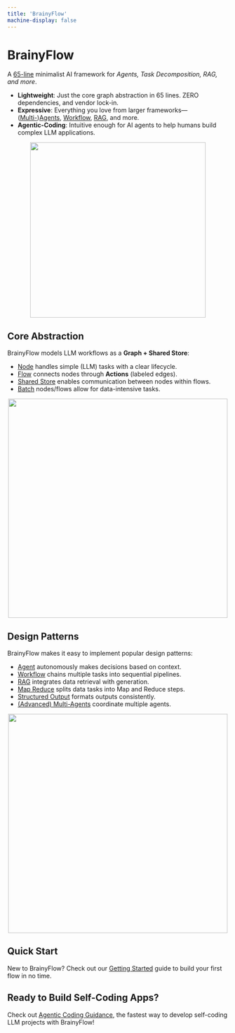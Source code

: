 ```yaml
---
title: 'BrainyFlow'
machine-display: false
---
```


# BrainyFlow

A [65-line](https://github.com/zvictor/BrainyFlow/blob/main/python/brainyflow.py) minimalist AI framework for _Agents, Task Decomposition, RAG, and more_.

- **Lightweight**: Just the core graph abstraction in 65 lines. ZERO dependencies, and vendor lock-in.
- **Expressive**: Everything you love from larger frameworks—([Multi-](./design_pattern/multi_agent.md))[Agents](./design_pattern/agent.md), [Workflow](./design_pattern/workflow.md), [RAG](./design_pattern/rag.md), and more.
- **Agentic-Coding**: Intuitive enough for AI agents to help humans build complex LLM applications.

<div align="center">
  <img src="https://github.com/zvictor/brainyflow/raw/main/.github/media/meme.jpg?raw=true" width="400"/>
</div>

## Core Abstraction

BrainyFlow models LLM workflows as a **Graph + Shared Store**:

- [Node](./core_abstraction/node.md) handles simple (LLM) tasks with a clear lifecycle.
- [Flow](./core_abstraction/flow.md) connects nodes through **Actions** (labeled edges).
- [Shared Store](./core_abstraction/communication.md) enables communication between nodes within flows.
- [Batch](./core_abstraction/batch.md) nodes/flows allow for data-intensive tasks.

<div align="center">
  <img src="https://github.com/zvictor/brainyflow/raw/main/.github/media/abstraction.jpg" width="500"/>
</div>

## Design Patterns

BrainyFlow makes it easy to implement popular design patterns:

- [Agent](./design_pattern/agent.md) autonomously makes decisions based on context.
- [Workflow](./design_pattern/workflow.md) chains multiple tasks into sequential pipelines.
- [RAG](./design_pattern/rag.md) integrates data retrieval with generation.
- [Map Reduce](./design_pattern/mapreduce.md) splits data tasks into Map and Reduce steps.
- [Structured Output](./design_pattern/structure.md) formats outputs consistently.
- [(Advanced) Multi-Agents](./design_pattern/multi_agent.md) coordinate multiple agents.

<div align="center">
  <img src="https://github.com/zvictor/brainyflow/raw/main/.github/media/design.jpg" width="500"/>
</div>

## Quick Start

New to BrainyFlow? Check out our [Getting Started](./getting_started.md) guide to build your first flow in no time.

## Ready to Build Self-Coding Apps?

Check out [Agentic Coding Guidance](./guides/agentic_coding.md), the fastest way to develop self-coding LLM projects with BrainyFlow!

